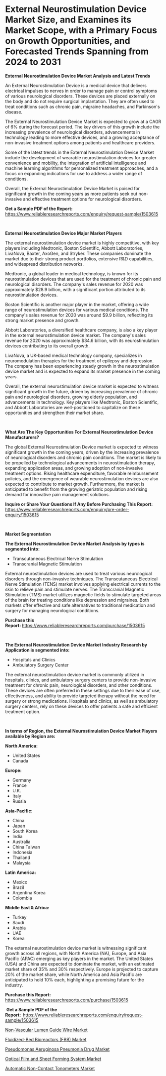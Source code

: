 <p><h1>External Neurostimulation Device Market Size, and Examines its Market Scope, with a Primary Focus on Growth Opportunities, and Forecasted Trends Spanning from 2024 to 2031</h1></p><p><strong>External Neurostimulation Device Market Analysis and Latest Trends</strong></p>
<p><p>An External Neurostimulation Device is a medical device that delivers electrical impulses to nerves in order to manage pain or control symptoms of various neurological disorders. These devices are placed externally on the body and do not require surgical implantation. They are often used to treat conditions such as chronic pain, migraine headaches, and Parkinson's disease.</p><p>The External Neurostimulation Device Market is expected to grow at a CAGR of 6% during the forecast period. The key drivers of this growth include the increasing prevalence of neurological disorders, advancements in technology leading to more effective devices, and a growing acceptance of non-invasive treatment options among patients and healthcare providers.</p><p>Some of the latest trends in the External Neurostimulation Device Market include the development of wearable neurostimulation devices for greater convenience and mobility, the integration of artificial intelligence and machine learning algorithms for personalized treatment approaches, and a focus on expanding indications for use to address a wider range of conditions.</p><p>Overall, the External Neurostimulation Device Market is poised for significant growth in the coming years as more patients seek out non-invasive and effective treatment options for neurological disorders.</p></p>
<p><strong>Get a Sample PDF of the Report:&nbsp;</strong> <a href="https://www.reliableresearchreports.com/enquiry/request-sample/1503615">https://www.reliableresearchreports.com/enquiry/request-sample/1503615</a></p>
<p>&nbsp;</p>
<p><strong>External Neurostimulation Device Major Market Players</strong></p>
<p><p>The external neurostimulation device market is highly competitive, with key players including Medtronic, Boston Scientific, Abbott Laboratories, LivaNova, Baxter, AxoGen, and Stryker. These companies dominate the market due to their strong product portfolios, extensive R&D capabilities, and widespread distribution networks.</p><p>Medtronic, a global leader in medical technology, is known for its neurostimulation devices that are used for the treatment of chronic pain and neurological disorders. The company's sales revenue for 2020 was approximately $28.9 billion, with a significant portion attributed to its neurostimulation devices.</p><p>Boston Scientific is another major player in the market, offering a wide range of neurostimulation devices for various medical conditions. The company's sales revenue for 2020 was around $9.9 billion, reflecting its strong market presence and growth.</p><p>Abbott Laboratories, a diversified healthcare company, is also a key player in the external neurostimulation device market. The company's sales revenue for 2020 was approximately $34.6 billion, with its neurostimulation devices contributing to its overall growth.</p><p>LivaNova, a UK-based medical technology company, specializes in neuromodulation therapies for the treatment of epilepsy and depression. The company has been experiencing steady growth in the neurostimulation device market and is expected to expand its market presence in the coming years.</p><p>Overall, the external neurostimulation device market is expected to witness significant growth in the future, driven by increasing prevalence of chronic pain and neurological disorders, growing elderly population, and advancements in technology. Key players like Medtronic, Boston Scientific, and Abbott Laboratories are well-positioned to capitalize on these opportunities and strengthen their market share.</p></p>
<p>&nbsp;</p>
<p><strong>What Are The Key Opportunities For External Neurostimulation Device Manufacturers?</strong></p>
<p><p>The global External Neurostimulation Device market is expected to witness significant growth in the coming years, driven by the increasing prevalence of neurological disorders and chronic pain conditions. The market is likely to be propelled by technological advancements in neurostimulation therapy, expanding application areas, and growing adoption of non-invasive treatment options. Rising healthcare expenditure, favorable reimbursement policies, and the emergence of wearable neurostimulation devices are also expected to contribute to market growth. Furthermore, the market is anticipated to benefit from the growing geriatric population and rising demand for innovative pain management solutions.</p></p>
<p><strong>Inquire or Share Your Questions If Any Before Purchasing This Report:</strong> <a href="https://www.reliableresearchreports.com/enquiry/pre-order-enquiry/1503615">https://www.reliableresearchreports.com/enquiry/pre-order-enquiry/1503615</a></p>
<p>&nbsp;</p>
<p><strong>Market Segmentation</strong></p>
<p><strong>The External Neurostimulation Device Market Analysis by types is segmented into:</strong></p>
<p><ul><li>Transcutaneous Electrical Nerve Stimulation</li><li>Transcranial Magnetic Stimulation</li></ul></p>
<p><p>External neurostimulation devices are used to treat various neurological disorders through non-invasive techniques. The Transcutaneous Electrical Nerve Stimulation (TENS) market involves applying electrical currents to the skin to relieve pain and stimulate nerves. The Transcranial Magnetic Stimulation (TMS) market utilizes magnetic fields to stimulate targeted areas of the brain for treating conditions like depression and migraines. Both markets offer effective and safe alternatives to traditional medication and surgery for managing neurological conditions.</p></p>
<p><strong>Purchase this Report:&nbsp;</strong><a href="https://www.reliableresearchreports.com/purchase/1503615">https://www.reliableresearchreports.com/purchase/1503615</a></p>
<p>&nbsp;</p>
<p><strong>The External Neurostimulation Device Market Industry Research by Application is segmented into:</strong></p>
<p><ul><li>Hospitals and Clinics</li><li>Ambulatory Surgery Center</li></ul></p>
<p><p>The external neurostimulation device market is commonly utilized in hospitals, clinics, and ambulatory surgery centers to provide non-invasive treatment for chronic pain, neurological disorders, and other conditions. These devices are often preferred in these settings due to their ease of use, effectiveness, and ability to provide targeted therapy without the need for surgery or strong medications. Hospitals and clinics, as well as ambulatory surgery centers, rely on these devices to offer patients a safe and efficient treatment option.</p></p>
<p>&nbsp;</p>
<p><strong>In terms of Region, the External Neurostimulation Device Market Players available by Region are:</strong></p>
<p>
    <p> <strong> North America: </strong>
        <ul>
            <li>United States</li>
            <li>Canada</li>
        </ul>
        </p> 
    <p> <strong> Europe: </strong>
        <ul>
            <li>Germany</li>
            <li>France</li>
            <li>U.K.</li>
            <li>Italy</li>
            <li>Russia</li>
        </ul>
        </p> 
    <p> <strong> Asia-Pacific: </strong>
        <ul>
            <li>China</li>
            <li>Japan</li>
            <li>South Korea</li>
            <li>India</li>
            <li>Australia</li>
            <li>China Taiwan</li>
            <li>Indonesia</li>
            <li>Thailand</li>
            <li>Malaysia</li>
        </ul>
        </p> 
    <p> <strong> Latin America: </strong>
        <ul>
            <li>Mexico</li>
            <li>Brazil</li>
            <li>Argentina Korea</li>
            <li>Colombia</li>
        </ul>
        </p> 
    <p> <strong> Middle East & Africa: </strong>
        <ul>
            <li>Turkey</li>
            <li>Saudi</li>
            <li>Arabia</li>
            <li>UAE</li>
            <li>Korea</li>
        </ul>
    </p>
    </p>
<p><p>The external neurostimulation device market is witnessing significant growth across all regions, with North America (NA), Europe, and Asia Pacific (APAC) emerging as key players in the market. The United States (USA) and China are expected to dominate the market, with an estimated market share of 35% and 30% respectively. Europe is projected to capture 20% of the market share, while North America and Asia Pacific are anticipated to hold 10% each, highlighting a promising future for the industry.</p></p>
<p><strong>Purchase this Report: </strong><a href="https://www.reliableresearchreports.com/purchase/1503615">https://www.reliableresearchreports.com/purchase/1503615</a></p>
<p>&nbsp;<strong>Get a Sample PDF of the Report:&nbsp;&nbsp;</strong><a href="https://www.reliableresearchreports.com/enquiry/request-sample/1503615">https://www.reliableresearchreports.com/enquiry/request-sample/1503615</a></p>
<p><strong></strong></p>
<p><p><a href="https://medium.com/@fosterfahey1016/non-vascular-lumen-guide-wire-market-size-reveals-the-best-marketing-channels-in-global-industry-72e7b5a54807">Non-Vascular Lumen Guide Wire Market</a></p><p><a href="https://medium.com/@fosterfahey1016/analyzing-fluidized-bed-bioreactors-fbb-market-global-industry-perspective-and-forecast-2024-to-8c94e4eb83c7">Fluidized-Bed Bioreactors (FBB) Market</a></p><p><a href="https://github.com/luckyshygirl/Market-Research-Report-List-3/blob/main/pseudomonas-aeruginosa-pneumonia-drug-market.md">Pseudomonas Aeruginosa Pneumonia Drug Market</a></p><p><a href="https://github.com/markusgodoy/Market-Research-Report-List-1/blob/main/optical-film-and-sheet-forming-system-market.md">Optical Film and Sheet Forming System Market</a></p><p><a href="https://medium.com/@joanacasper19/automatic-non-contact-tonometers-market-trends-forecast-and-competitive-analysis-to-2031-3704a24b1bcc">Automatic Non-Contact Tonometers Market</a></p></p>